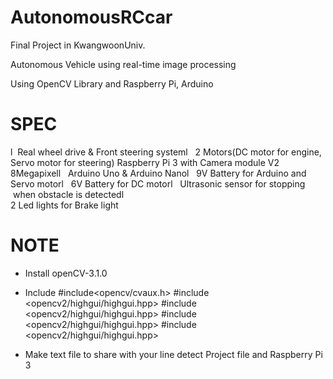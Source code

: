 # AutonomousRCcar
Final Project in KwangwoonUniv.


Autonomous Vehicle using real-time image processing




Using OpenCV Library and Raspberry Pi, Arduino






































# SPEC
l	 Real wheel drive & Front steering systeml	 
2 Motors(DC motor for engine, Servo motor for steering)	
Raspberry Pi 3 with Camera module V2 8Megapixell	 
Arduino Uno & Arduino Nanol	 
9V Battery for Arduino and Servo motorl	 
6V Battery for DC motorl	 
Ultrasonic sensor for stopping  when obstacle is detectedl	
2 Led lights for Brake light



# NOTE
- Install openCV-3.1.0
- Include #include<opencv/cvaux.h>  #include <opencv2/highgui/highgui.hpp>  #include <opencv2/highgui/highgui.hpp>
          #include <opencv2/highgui/highgui.hpp>  #include <opencv2/highgui/highgui.hpp>
          
- Make text file to share with your line detect Project file and Raspberry Pi 3
